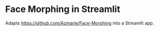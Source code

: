 Face Morphing in Streamlit
===================

Adapts https://github.com/Azmarie/Face-Morphing into a Streamlit app.

